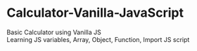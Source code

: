 # Calculator-Vanilla-JavaScript
Basic Calculator using Vanilla JS  
Learning JS variables, Array, Object, Function, Import JS script
